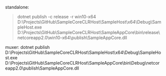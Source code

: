 standalone:
>dotnet publish -c release -r win10-x64
>D:\Projects\GitHub\SampleCoreCLRHost\SampleHost\x64\Debug\SampleHost.exe D:\Projects\GitHub\SampleCoreCLRHost\SampleAppCore\bin\release\netcoreapp2.0\win10-x64\publish\SampleAppCore.dll


muxer:
dotnet publish
D:\Projects\GitHub\SampleCoreCLRHost\SampleHost\x64\Debug\SampleHost.exe D:\Projects\GitHub\SampleCoreCLRHost\SampleAppCore\bin\Debug\netcoreapp2.0\publish\SampleAppCore.dll
